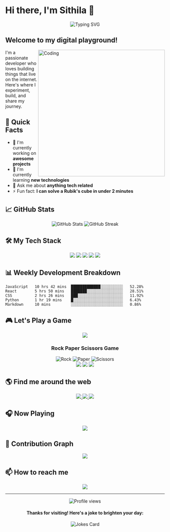 # Hi there, I'm Sithila 👋

<div align="center">
  <img src="https://readme-typing-svg.herokuapp.com?font=Fira+Code&size=27&duration=3000&pause=1000&color=2196F3&center=true&vCenter=true&width=435&lines=Full+Stack+Developer;Open+Source+Enthusiast;Always+Learning" alt="Typing SVG" />
</div>

## Welcome to my digital playground! 

<img align="right" alt="Coding" width="400" src="https://media.giphy.com/media/qgQUggAC3Pfv687qPC/giphy.gif">

I'm a passionate developer who loves building things that live on the internet. Here's where I experiment, build, and share my journey.

## 🌟 Quick Facts

- 🔭 I'm currently working on **awesome projects**
- 🌱 I'm currently learning **new technologies**
- 💬 Ask me about **anything tech related**
- ⚡ Fun fact: **I can solve a Rubik's cube in under 2 minutes**

## 📈 GitHub Stats

<div align="center">
  <img src="https://github-readme-stats.vercel.app/api?username=Sithila69&show_icons=true&theme=tokyonight" alt="GitHub Stats" />
  <img src="https://github-readme-streak-stats.herokuapp.com/?user=Sithila69&theme=tokyonight" alt="GitHub Streak" />
</div>

## 🛠️ My Tech Stack

<div align="center">
  <img src="https://img.shields.io/badge/-JavaScript-F7DF1E?style=for-the-badge&logo=javascript&logoColor=black" />
  <img src="https://img.shields.io/badge/-TypeScript-3178C6?style=for-the-badge&logo=typescript&logoColor=white" />
  <img src="https://img.shields.io/badge/-React-61DAFB?style=for-the-badge&logo=react&logoColor=black" />
  <img src="https://img.shields.io/badge/-Node.js-339933?style=for-the-badge&logo=node.js&logoColor=white" />
<!--   <img src="https://img.shields.io/badge/-Python-3776AB?style=for-the-badge&logo=python&logoColor=white" /> -->
<!--   <img src="https://img.shields.io/badge/-Docker-2496ED?style=for-the-badge&logo=docker&logoColor=white" /> -->
  <img src="https://img.shields.io/badge/-Git-F05032?style=for-the-badge&logo=git&logoColor=white" />
</div>

## 📊 Weekly Development Breakdown

<!--START_SECTION:waka-->
```text
JavaScript   10 hrs 42 mins  █████████████░░░░░░░░░░   52.28% 
React        5 hrs 50 mins   ███████░░░░░░░░░░░░░░░░   28.51% 
CSS          2 hrs 26 mins   ███░░░░░░░░░░░░░░░░░░░░   11.92% 
Python       1 hr 19 mins    █░░░░░░░░░░░░░░░░░░░░░░   6.43% 
Markdown     10 mins         ░░░░░░░░░░░░░░░░░░░░░░░   0.86%
```
<!--END_SECTION:waka-->

## 🎮 Let's Play a Game

<div align="center">
  <a href="https://github.com/Sithila69">
    <img src="https://img.shields.io/badge/Play%20Rock%20Paper%20Scissors-gray?style=for-the-badge" />
  </a>
</div>

<div align="center">
  <h3>Rock Paper Scissors Game</h3>
  <img src="https://img.shields.io/badge/-%F0%9F%97%BF-lightgray" alt="Rock" />
  <img src="https://img.shields.io/badge/-%F0%9F%93%84-lightgray" alt="Paper" />
  <img src="https://img.shields.io/badge/-%E2%9C%82%EF%B8%8F-lightgray" alt="Scissors" />
  <br/>
  <img src="https://img.shields.io/badge/Wins-0-green" />
  <img src="https://img.shields.io/badge/Ties-0-yellow" />
  <img src="https://img.shields.io/badge/Losses-0-red" />
</div>

## 🌎 Find me around the web

<div align="center">
  <a href="https://twitter.com/${YOUR_TWITTER_HANDLE}">
    <img src="https://img.shields.io/badge/Twitter-%231DA1F2.svg?style=for-the-badge&logo=Twitter&logoColor=white" />
  </a>
  <a href="https://www.linkedin.com/in/${YOUR_LINKEDIN_USERNAME}">
    <img src="https://img.shields.io/badge/LinkedIn-%230077B5.svg?style=for-the-badge&logo=linkedin&logoColor=white" />
  </a>
  <a href="https://${YOUR_PERSONAL_WEBSITE}">
    <img src="https://img.shields.io/badge/Website-%23000000.svg?style=for-the-badge&logo=About.me&logoColor=white" />
  </a>
</div>

## 🎧 Now Playing

<div align="center">
  <img src="https://spotify-github-profile.vercel.app/api/view?uid=YOUR_SPOTIFY_ID&cover_image=true&theme=novatorem" />
</div>

## 🐍 Contribution Graph

<div align="center">
  <img src="https://github.com/${YOUR_USERNAME}/${YOUR_USERNAME}/blob/output/github-contribution-grid-snake.svg" />
</div>

## 📫 How to reach me

<div align="center">
  <a href="mailto:your.email@example.com">
    <img src="https://img.shields.io/badge/Email-D14836?style=for-the-badge&logo=gmail&logoColor=white" />
  </a>
</div>

---

<div align="center">
  <img src="https://komarev.com/ghpvc/?username=${YOUR_USERNAME}&style=flat-square&color=blue" alt="Profile views" />
  
  <h4>Thanks for visiting! Here's a joke to brighten your day:</h4>
  <img src="https://readme-jokes.vercel.app/api" alt="Jokes Card" />
</div>
